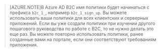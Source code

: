 > [AZURE.NOTE]В Azure AD B2C имя политики будет начинаться с префикса `b2c_1_`, например `b2c_1_sign_up`. Вы можете использовать ваши политики для всех клиентских и серверных приложений. Если вы уже создали политики при изучении другого пошагового руководства по работе с B2C, то не нужно делать это еще раз. Вы можете повторно использовать политики, ранее созданные вами на портале, если они соответствуют требованиям приложения.

<!---HONumber=Oct15_HO1-->